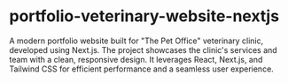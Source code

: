 # portfolio-veterinary-website-nextjs
A modern portfolio website built for "The Pet Office" veterinary clinic, developed using Next.js. The project showcases the clinic's services and team with a clean, responsive design. It leverages React, Next.js, and Tailwind CSS for efficient performance and a seamless user experience.
